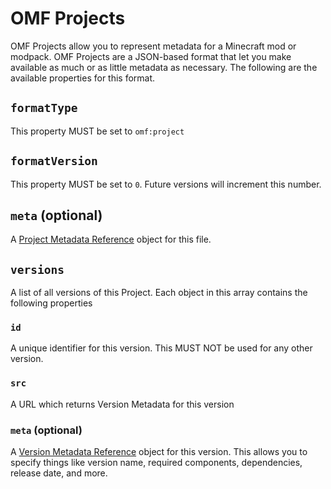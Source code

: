 # OMF Projects
OMF Projects allow you to represent metadata for a Minecraft mod or modpack. OMF Projects are a JSON-based format that let you make available as much or as little metadata as necessary. The following are the available properties for this format.

## `formatType`
This property MUST be set to `omf:project`

## `formatVersion`
This property MUST be set to `0`. Future versions will increment this number.

## `meta` (optional)
A [Project Metadata Reference](./Metadata_References.md#project-metadata-references) object for this file.

## `versions`
A list of all versions of this Project. Each object in this array contains the following properties

### `id`
A unique identifier for this version. This MUST NOT be used for any other version.

### `src`
A URL which returns Version Metadata for this version

### `meta` (optional)
A [Version Metadata Reference](./Metadata_References.md#version-metadata-references) object for this version. This allows you to specify things like version name, required components, dependencies, release date, and more.